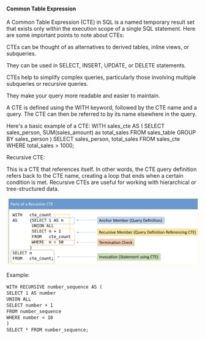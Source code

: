 
#### Common Table Expression

A Common Table Expression (CTE) in SQL is a named temporary result set that exists only within the execution scope of a single SQL statement. Here are some important points to note about CTEs:

CTEs can be thought of as alternatives to derived tables, inline views, or subqueries.

They can be used in SELECT, INSERT, UPDATE, or DELETE statements.

CTEs help to simplify complex queries, particularly those involving multiple subqueries or recursive queries.

They make your query more readable and easier to maintain.

A CTE is defined using the WITH keyword, followed by the CTE name and a query. The CTE can then be referred to by its name elsewhere in the query.

Here's a basic example of a CTE:
	WITH sales_cte AS (
	SELECT sales_person, SUM(sales_amount) as total_sales
	FROM sales_table
	GROUP BY sales_person
	)
	SELECT sales_person, total_sales
	FROM sales_cte
	WHERE total_sales > 1000;

Recursive CTE: 

This is a CTE that references itself. In other words, the CTE query definition refers back to the CTE name, creating a loop that ends when a certain condition is met. Recursive CTEs are useful for working with hierarchical or tree-structured data.


![DDL](recursive.svg)

Example: 

	WITH RECURSIVE number_sequence AS (
	SELECT 1 AS number
	UNION ALL
	SELECT number + 1
	FROM number_sequence
	WHERE number < 10
	)
	SELECT * FROM number_sequence;